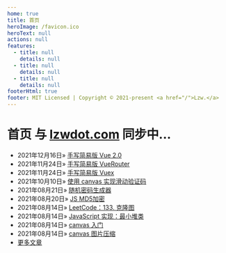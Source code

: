 ```yaml
---
home: true
title: 首页
heroImage: /favicon.ico
heroText: null
actions: null
features:
  - title: null
    details: null
  - title: null
    details: null
  - title: null
    details: null
footerHtml: true
footer: MIT Licensed | Copyright © 2021-present <a href="/">Lzw.</a>
---
```

# 首页 <span class="el-link el-link--info"><span class="el-link--inner">与 <a href="//lzwdot.com//blog">lzwdot.com</a> 同步中...</span></span>

- <span class="date">2021年12月16日</span>&raquo; [手写简易版 Vue 2.0](/blog/learns/vue-study/28654.md)    
- <span class="date">2021年11月24日</span>&raquo; [手写简易版 VueRouter](/blog/learns/vue-study/27988.md)    
- <span class="date">2021年11月24日</span>&raquo; [手写简易版 Vuex](/blog/learns/vue-study/27990.md)    
- <span class="date">2021年10月10日</span>&raquo; [使用 canvas 实现滑动验证码](/blog/codes/demos/27987.md)    
- <span class="date">2021年08月21日</span>&raquo; [随机密码生成器](/blog/tools/27986.md)    
- <span class="date">2021年08月20日</span>&raquo; [JS MD5加密](/blog/tools/27985.md)    
- <span class="date">2021年08月14日</span>&raquo; [LeetCode：133. 克隆图](/blog/codes/algorithm/27969.md)    
- <span class="date">2021年08月14日</span>&raquo; [JavaScript 实现：最小堆类](/blog/codes/algorithm/27970.md)    
- <span class="date">2021年08月14日</span>&raquo; [canvas 入门](/blog/codes/charts/27971.md)    
- <span class="date">2021年08月14日</span>&raquo; [canvas 图片压缩](/blog/codes/charts/27972.md)    
- [更多文章](/blog/pages/archive)   
